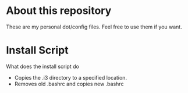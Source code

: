# About this repository

These are my personal dot/config files.
Feel free to use them if you want.

# Install Script
What does the install script do

- Copies the .i3 directory to a specified location.
- Removes old .bashrc and copies new .bashrc
